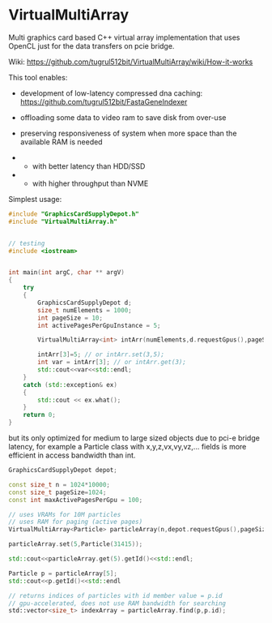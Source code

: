 # VirtualMultiArray
Multi graphics card based C++ virtual array implementation that uses OpenCL just for the data transfers on pcie bridge.

Wiki: https://github.com/tugrul512bit/VirtualMultiArray/wiki/How-it-works

This tool enables:

- development of low-latency compressed dna caching: https://github.com/tugrul512bit/FastaGeneIndexer

- offloading some data to video ram to save disk from over-use

- preserving responsiveness of system when more space than the available RAM is needed
- - with better latency than HDD/SSD
- - with higher throughput than NVME

Simplest usage:
```cpp
#include "GraphicsCardSupplyDepot.h"
#include "VirtualMultiArray.h"


// testing
#include <iostream>


int main(int argC, char ** argV)
{
	try
	{
		GraphicsCardSupplyDepot d;
		size_t numElements = 1000;
		int pageSize = 10;
		int activePagesPerGpuInstance = 5;

		VirtualMultiArray<int> intArr(numElements,d.requestGpus(),pageSize,activePagesPerGpuInstance);

		intArr[3]=5; // or intArr.set(3,5);
		int var = intArr[3]; // or intArr.get(3);
		std::cout<<var<<std::endl;
	}
	catch (std::exception& ex)
	{
		std::cout << ex.what();
	}
	return 0;
}
```

but its only optimized for medium to large sized objects due to pci-e bridge latency, for example a Particle class with x,y,z,vx,vy,vz,... fields is more efficient in access bandwidth than int.

```cpp
GraphicsCardSupplyDepot depot;

const size_t n = 1024*10000;
const size_t pageSize=1024;
const int maxActivePagesPerGpu = 100;

// uses VRAMs for 10M particles
// uses RAM for paging (active pages)
VirtualMultiArray<Particle> particleArray(n,depot.requestGpus(),pageSize,maxActivePagesPerGpu);

particleArray.set(5,Particle(31415));

std::cout<<particleArray.get(5).getId()<<std::endl;

Particle p = particleArray[5];
std::cout<<p.getId()<<std::endl

// returns indices of particles with id member value = p.id
// gpu-accelerated, does not use RAM bandwidth for searching
std::vector<size_t> indexArray = particleArray.find(p,p.id);

```
